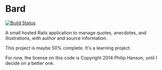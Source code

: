 # Bard

[![Build Status](https://travis-ci.org/phanson/bard.png?branch=master)](https://travis-ci.org/phanson/bard)

A small hosted Rails application to manage quotes, anecdotes, and illustrations, with author and source information.

This project is maybe 50% complete. It's a learning project.

For now, the license on this code is Copyright 2014 Philip Hanson, until I decide on a better one.
